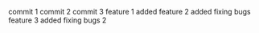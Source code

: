 commit 1
commit 2
commit 3
feature 1 added
feature 2 added
fixing bugs
feature 3 added
fixing bugs 2

